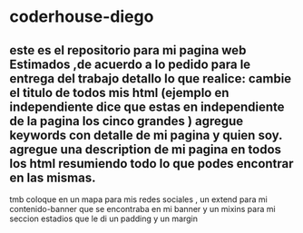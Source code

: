 # coderhouse-diego
este es el repositorio para mi pagina web
Estimados ,de acuerdo a lo pedido para le entrega del trabajo 
detallo lo que realice:
cambie el titulo de todos mis html (ejemplo en independiente dice que estas en independiente de la pagina los cinco grandes ) 
agregue keywords con detalle de mi pagina y quien soy.
agregue una description de mi pagina en todos los html resumiendo todo lo que podes encontrar en las mismas.
----------
tmb coloque en un mapa para mis redes sociales , un extend para mi contenido-banner que se encontraba en mi banner y un mixins para mi seccion estadios que le di un padding y un margin